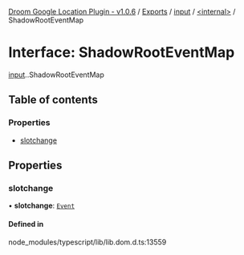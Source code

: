 [Droom Google Location Plugin - v1.0.6](../README.md) / [Exports](../modules.md) / [input](../modules/input.md) / [<internal\>](../modules/input._internal_.md) / ShadowRootEventMap

# Interface: ShadowRootEventMap

[input](../modules/input.md).[<internal>](../modules/input._internal_.md).ShadowRootEventMap

## Table of contents

### Properties

- [slotchange](input._internal_.ShadowRootEventMap.md#slotchange)

## Properties

### slotchange

• **slotchange**: [`Event`](../modules/input._internal_.md#event)

#### Defined in

node_modules/typescript/lib/lib.dom.d.ts:13559
